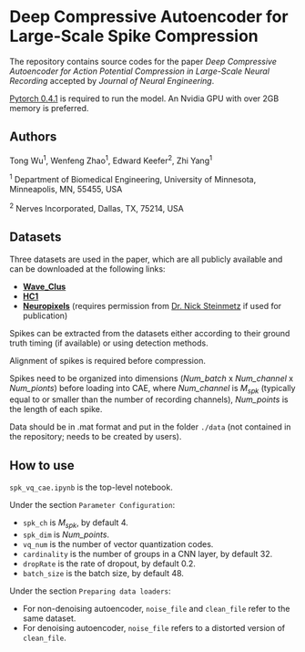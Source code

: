 # Deep Compressive Autoencoder for Large-Scale Spike Compression

The repository contains source codes for the paper *Deep Compressive Autoencoder for Action Potential Compression in Large-Scale Neural Recording* accepted by *Journal of Neural Engineering*.

[Pytorch 0.4.1](https://pytorch.org/) is required to run the model. An Nvidia GPU with over 2GB memory  is preferred.

## Authors
Tong Wu<sup>1</sup>, Wenfeng Zhao<sup>1</sup>, Edward Keefer<sup>2</sup>, Zhi Yang<sup>1</sup>

<sup>1</sup> Department of Biomedical Engineering, University of Minnesota, Minneapolis, MN, 55455, USA

<sup>2</sup> Nerves Incorporated, Dallas, TX, 75214, USA

## Datasets
Three datasets are used in the paper, which are all publicly available and can be downloaded at the following links:

- [**Wave_Clus**](https://github.com/csn-le/wave_clus)
- [**HC1**](http://crcns.org/data-sets/hc/hc-1/about)
- [**Neuropixels**](http://data.cortexlab.net/singlePhase3/) (requires permission from [Dr. Nick Steinmetz](nick.steinmetz@gmail.com) if used for publication)

Spikes can be extracted from the datasets either according to their ground truth timing (if available) or using detection methods.

Alignment of spikes is required before compression.

Spikes need to be organized into dimensions (*Num_batch* x *Num_channel* x *Num_pionts*) before loading into CAE, where *Num_channel* is *M<sub>spk</sub>* (typically equal to or smaller than the number of recording channels), *Num_points* is the length of each spike.

Data should be in .mat format and put in the folder `./data` (not contained in the repository; needs to be created by users).

## How to use

`spk_vq_cae.ipynb` is the top-level notebook. 

Under the section `Parameter Configuration`:

- `spk_ch` is *M<sub>spk</sub>*, by default 4.
- `spk_dim` is *Num_points*.
- `vq_num` is the number of vector quantization codes.
- `cardinality` is the number of groups in a CNN layer, by default 32.
- `dropRate` is the rate of dropout, by default 0.2.
- `batch_size` is the batch size, by default 48.

Under the section `Preparing data loaders`:

- For non-denoising autoencoder, `noise_file` and `clean_file` refer to the same dataset.
- For denoising autoencoder, `noise_file` refers to a distorted version of `clean_file`.

